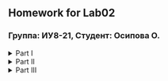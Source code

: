 ## Homework for Lab02
### Группа: ИУ8-21, Студент: Осипова О.

<details>
  <summary>Part I</summary>
  <p>
  <br>&nbsp;&nbsp;&nbsp;1. Создайте пустой репозиторий на сервисе github.com (или gitlab.com, или bitbucket.com).<br>
  Создаем пустой репозиторий <i>lab02_hw</i> через веб-интерфейс.
    
  2. Выполните инструкцию по созданию первого коммита на странице репозитория, созданного на предыдущем шаге.
    
  ```
  $ git init
  $ git remote add origin https://github.com/lockeystorm/lab02_hw.git
  $ git pull origin master
  $ touch README.md && git add README.md
  $ git commit -m "first commit"
  $ git push -u origin master
  ```
  Инициализируем репозиторий, связываем его с удаленным репозиторием, созданным на предыдущем шаге, загружаем оттуда данные (чтобы не было конфликтов).
  
  Создаем локально файл README.md и добавляем его в репозиторий, создаем первый коммит "first commit" и отправляем изменения на удаленный репозиторий.
    
  <br>3. Создайте файл `hello_world.cpp` в локальной копии репозитория (который должен был появиться на шаге 2). Реализуйте программу Hello world на языке C++ используя плохой стиль кода. Например, после заголовочных файлов вставьте строку `using namespace std;`.
  
  ```
  $ touch hello_world.cpp
  $ cat > hello_world.cpp <<EOF
  > #include <iostream>
  > 
  > using namespace std;
  > 
  > int main() {
  >     cout << "Hello, World!" << endl;
  >     return 0;
  > }
  > EOF
  ```
  Создаем файл hello_world.cpp и реализуем в нем программу Hello World на языке C++.
  
  <br>4. Добавьте этот файл в локальную копию репозитория.
  ```
  $ git add hello_world.cpp
  ```
  Добавление файла в локальный репозиторий(теперь изменения в нем отслеживаются).
  
  <br>5. Закоммитьте изменения с осмысленным сообщением.
  ```
  $ git commit -m "added hello_world.cpp bad codestyle"
  [master d6e3abc] added hello_world.cpp bad codestyle
   1 file changed, 8 insertions(+)
   create mode 100644 hello_world.cpp
  ```
  Флаг -m позволяет добавить описание к комииту.
  
  <br>6. Измените исходный код так, чтобы программа через стандартный поток ввода запрашивала имя пользователя. А в стандартный поток вывода печаталось сообщение `Hello world from @name`, где `@name` имя пользователя.
  ```
  $ vim hello_world.cpp
  ```
  Изменим программу через текстовый редактор.
  
  <br>7. Закоммитьте новую версию программы. Почему не надо добавлять файл повторно `git add`?
  ```
  $ git commit -am "changed hello_world.cpp to hello world from <username>"
  [master 9bf230b] changed hello_world.cpp to hello world from <username>
   1 file changed, 5 insertions(+), 1 deletion(-)
  ```
  `git add` не нужно использовать, так как файл hello_world.cpp уже добавлен в локальный репозиторий и Git уже отслеживает изменеия в нем.
  
  `git commit -am "message"` автоматически добавляет в коммит все изменения в отслеживаемых файлах.
  
  <br>8. Запушьте изменения в удалённый репозиторий.
  ```
  $ git push
  Enumerating objects: 5, done.
  Counting objects: 100% (5/5), done.
  Compressing objects: 100% (3/3), done.
  Writing objects: 100% (3/3), 419 bytes | 69.00 KiB/s, done.
  Total 3 (delta 1), reused 0 (delta 0), pack-reused 0 (from 0)
  remote: Resolving deltas: 100% (1/1), completed with 1 local object.
  To https://github.com/lockeystorm/lab02_hw.git
     f12035e..9bf230b  master -> master
  ```
  В данном случае можно не использовать `git push origin master`, так как ранее мы уже указывали ветке master следить за удаленной веткой origin/master.
  
  <br>9. Проверьте, что история коммитов доступна в удалённом репозитории.
  ```
  $ git log --oneline origin/master
  9bf230b (HEAD -> master, origin/master) changed hello_world.cpp to hello world from <username>
  f12035e Update minor mistake in hello_world.cpp
  d6e3abc added hello_world.cpp bad codestyle
  2f6e32c first commit
  1f81043 Initial commit

  $ git log --oneline
  9bf230b (HEAD -> master, origin/master) changed hello_world.cpp to hello world from <username>
  f12035e Update minor mistake in hello_world.cpp
  d6e3abc added hello_world.cpp bad codestyle
  2f6e32c first commit
  1f81043 Initial commit
  ```
  Запускаем `git log --oneline <branch_name>`, чтобы посмотреть историю коммиов на локальной и удаленной ветке.
  
  Флаг `--oneline` позволяет выводить все коммиты в одну строку, без подробной информации, параметр <branch_name> не указан во втором случае, так как это текущая ветка.
  
  История коммитов совпала, значит, она доступна в удаленном репозитории.
  
  </p>
</details>

<details>
  <summary>Part II</summary>
  <p>
  <br>&nbsp;&nbsp;&nbsp;1. В локальной копии репозитория создайте локальную ветку `patch1`.
    
    ```
    $ git checkout -b patch1
    Switched to a new branch 'patch1'
    ```
    
    git checkout -b patch1 - перемещаемся на ветку patch1 (флаг -b показывает, что эту ветку надо создать) (вместо этого можно использовать две команды: git branch patch1 и git checkout patch1).
    
  <br>2. Внесите изменения в ветке `patch1` по исправлению кода и избавления от `using namespace std;`.
  ```
  $ vim hello_world.cpp
  ```
  Воспользуемся текстовым редактором.
  
  <br>3. commit, push локальную ветку в удалённый репозиторий.
  ```
  $ git commit -am "removed 'using namespace std'"
  [patch1 77dc793] removed 'using namespace std'
   1 file changed, 5 insertions(+), 7 deletions(-)
  
  $ git push -u origin patch1
  Enumerating objects: 5, done.
  Counting objects: 100% (5/5), done.
  Compressing objects: 100% (3/3), done.
  Writing objects: 100% (3/3), 403 bytes | 403.00 KiB/s, done.
  Total 3 (delta 1), reused 0 (delta 0), pack-reused 0 (from 0)
  remote: Resolving deltas: 100% (1/1), completed with 1 local object.
  remote: 
  remote: Create a pull request for 'patch1' on GitHub by visiting:
  remote:      https://github.com/lockeystorm/lab02_hw/pull/new/patch1
  remote: 
  To https://github.com/lockeystorm/lab02_hw.git
   * [new branch]      patch1 -> patch1
  branch 'patch1' set up to track 'origin/patch1'.
  ```
  `git push -u origin patch1` - отправляем изменения в удаленную ветку origin/patch1 и говорим ветке patch1 следить за веткой origin/patch1 удаленного репозитория.
  
  <br>4. Проверьте, что ветка `patch1` доступна в удалённом репозитории.
  ```
  $ git ls-remote origin patch1
  77dc79360a7aef7c6bfcb4783e59d20d0fb66376	refs/heads/patch1
  ```
  Команда `git ls-remote origin patch1` проверяет наличие ветки `patch1` в удаленном репозитории, выводит хеш последнего коммита в этой ветке и ссылку на нее.
  `git ls-remote` — показывает информацию о ссылках (ветках, тегах) в удаленном репозитории.
  Если ветки нет, вывод будет пустым.
  
  <br>5. Создайте pull-request `patch1 -> master`.<br>
  ```base: master <- compare:patch1  Able to merge. These branches can be automatically merged.```
  [Созданный pull-request](https://github.com/lockeystorm/lab02_hw/blob/master/pull-request-master-patch1%20pt.%20II%20%235.png)
  
  <br>6. В локальной копии в ветке `patch1` добавьте в исходный код комментарии.
  ```
  $ vim hello_world.cpp
  ```
  
  <br>7. commit, push.
  ```
  $ git commit -am "added comments to hello_world.cpp"
  $ git push
  ```

  <br>8. Проверьте, что новые изменения есть в созданном на шаге 5 pull-request.<br>
  Коммиты отображаются и в созданном ранее [pull-request'е](https://github.com/lockeystorm/lab02_hw/blob/master/check%20pt.%20II%20%238.png)
  
  <br>9. В удалённый репозиторий выполните слияние PR `patch1 -> master` и удалите ветку `patch1` в удаленном репозитории.<br>
  [Ветки успешно объединены](https://github.com/lockeystorm/lab02_hw/blob/master/PR%20merge%20pt.%20II%20%239.png)
  
  <br>10. Локально выполните pull.
  ```
  $ git checkout master
  $ git pull
  remote: Enumerating objects: 1, done.
  remote: Counting objects: 100% (1/1), done.
  remote: Total 1 (delta 0), reused 0 (delta 0), pack-reused 0 (from 0)
  Unpacking objects: 100% (1/1), 905 bytes | 905.00 KiB/s, done.
  From https://github.com/lockeystorm/lab02_hw
     9bf230b..eddd190  master     -> origin/master
  Updating 9bf230b..eddd190
  Fast-forward
   hello_world.cpp | 12 +++++-------
   1 file changed, 5 insertions(+), 7 deletions(-)
  ```
  Переключаемся на ветку `master` и выполняем pull.
  
  <br>11. С помощью команды `git log` просмотрите историю в локальной версии ветки `master`.<br>
    [Вывод истории коммитов](https://github.com/lockeystorm/lab02_hw/blob/master/history_of_commits.txt)
    
  <br>12. Удалите локальную ветку `patch1`.
  ```
  $ git branch -d patch1
  Deleted branch patch1 (was 9f34459).
  
  $ git fetch -p
  From https://github.com/lockeystorm/lab02_hw
   - [deleted]         (none)     -> origin/patch1
  ```
  Сначала удаляем локальную ветку, потом удаляем локальную ссылку на удаленную ветку.
  </p>
</details>

<details>
  <summary>Part III</summary>
  <p>
  <br>&nbsp;&nbsp;&nbsp;1. Создайте новую локальную ветку `patch2`.<br>
    
  ```
  $ git checkout -b patch2
  Switched to a new branch 'patch2'
  ```
  Используем ту же команду, что и при создании `patch1`.
  
  <br>2. Измените *code style* с помощью утилиты *clang-format*. Например, используя опцию `-style=Mozilla`.
  ```
  $ clang-format -i -style=Mozilla hello_world.cpp
  ```
  -i - применить изменения для файла hello_world.cpp.
  
  <br>3. commit, push, создайте pull-request `patch2 -> master`.
  ```
  $ git commit -am "change codestyle of hello_world.cpp"
  [patch2 7ac9995] change codestyle of hello_world.cpp
   1 file changed, 8 insertions(+), 6 deletions(-)
  
  $ git push -u origin patch2
  Enumerating objects: 5, done.
  Counting objects: 100% (5/5), done.
  Compressing objects: 100% (3/3), done.
  Writing objects: 100% (3/3), 364 bytes | 364.00 KiB/s, done.
  Total 3 (delta 2), reused 0 (delta 0), pack-reused 0 (from 0)
  remote: Resolving deltas: 100% (2/2), completed with 2 local objects.
  remote: 
  remote: Create a pull request for 'patch2' on GitHub by visiting:
  remote:      https://github.com/lockeystorm/lab02_hw/pull/new/patch2
  remote: 
  To https://github.com/lockeystorm/lab02_hw.git
   * [new branch]      patch2 -> patch2
  branch 'patch2' set up to track 'origin/patch2'.
  ```
  Используем команды из аналогичных пунктов второй части, pull-request создаем через github.com.
  
  <br>4. В ветке `master` в удаленном репозитории измените комментарии, например, расставьте знаки препинания, переведите комментарии на другой язык.<br>
  Делаем это через сайт и сохраняем изменения (коммит "translate comments in hello_world.cpp").
  
  <br>5. Убедитесь, что в pull-request появились конфликты.<br>
  [Конфликты в pull-request'е](https://github.com/lockeystorm/lab02_hw/blob/master/check%20pt.%20III%20%235.png)
  
  <br>6. Для этого локально выполните *pull + rebase* (точную последовательность команд, следует узнать самостоятельно). **Исправьте конфликты.**
  ```
  $ git pull --rebase origin master
  remote: Enumerating objects: 5, done.
  remote: Counting objects: 100% (5/5), done.
  remote: Compressing objects: 100% (3/3), done.
  remote: Total 3 (delta 2), reused 0 (delta 0), pack-reused 0 (from 0)
  Unpacking objects: 100% (3/3), 1.03 KiB | 1.03 MiB/s, done.
  From https://github.com/lockeystorm/lab02_hw
   * branch            master     -> FETCH_HEAD
     eddd190..2f50f9c  master     -> origin/master
  Auto-merging hello_world.cpp
  CONFLICT (content): Merge conflict in hello_world.cpp
  error: could not apply 7ac9995... change codestyle of hello_world.cpp
  hint: Resolve all conflicts manually, mark them as resolved with
  hint: "git add/rm <conflicted_files>", then run "git rebase --continue".
  hint: You can instead skip this commit: run "git rebase --skip".
  hint: To abort and get back to the state before "git rebase", run "git rebase --abort".
  hint: Disable this message with "git config advice.mergeConflict false"
  Could not apply 7ac9995... change codestyle of hello_world.cpp
  ```
  
  С помощью `git pull --rebase` убедимся в наличии конфликта (CONFLICT (content): Merge conflict in hello_world.cpp) и исправим его, изменив файл через текстовый редактор.
  
  ```
  $ git add hello_world.cpp
  $ git rebase --continue
  [detached HEAD 91d6feb] change codestyle and translate comments of hello_world.cpp
   1 file changed, 8 insertions(+), 6 deletions(-)
  Successfully rebased and updated refs/heads/patch2.
  ```
  Зафиксируем изменения и продолжим rebase.
  
  <br>7. Сделайте *force push* в ветку `patch2`.
  ```
  $ git push --force-with-lease origin patch2
  Enumerating objects: 5, done.
  Counting objects: 100% (5/5), done.
  Compressing objects: 100% (3/3), done.
  Writing objects: 100% (3/3), 373 bytes | 373.00 KiB/s, done.
  Total 3 (delta 2), reused 0 (delta 0), pack-reused 0 (from 0)
  remote: Resolving deltas: 100% (2/2), completed with 2 local objects.
  To https://github.com/lockeystorm/lab02_hw.git
   + 7ac9995...91d6feb patch2 -> patch2 (forced update)
  ```
  `--force-with-lease` - перед перезаписью удаленной ветки Git проверяет, что ее текущее состояние совпадает с ее локальной копией, если обновить ветку на сервере после последнего git pull, push отклонится с ошибкой, если ветка не менялась - сработает как обычный `--force`.
  
  <br>8. Убедитесь, что в pull-request пропали конфликты.<br>
  [Конфликтов нет, можно выполнять слияние](https://github.com/lockeystorm/lab02_hw/blob/master/PR%20without%20conflicts%20pt.%20III%20%238.png)
  
  <br>9. Вмержите pull-request `patch2 -> master`.<br>
  Слияние выполняется через GitHub.com так же, как и во второй части.
  </p>
</details>
